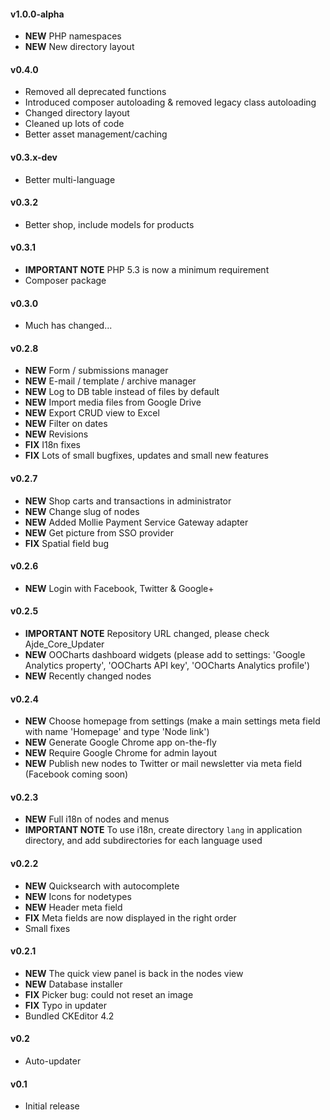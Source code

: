 #### v1.0.0-alpha

 - **NEW** PHP namespaces
 - **NEW** New directory layout
 
#### v0.4.0

 - Removed all deprecated functions
 - Introduced composer autoloading & removed legacy class autoloading
 - Changed directory layout
 - Cleaned up lots of code
 - Better asset management/caching

#### v0.3.x-dev

 - Better multi-language
 
#### v0.3.2

 - Better shop, include models for products

#### v0.3.1

 - **IMPORTANT NOTE** PHP 5.3 is now a minimum requirement
 - Composer package

#### v0.3.0

 - Much has changed...

#### v0.2.8

 - **NEW** Form / submissions manager
 - **NEW** E-mail / template / archive manager
 - **NEW** Log to DB table instead of files by default
 - **NEW** Import media files from Google Drive
 - **NEW** Export CRUD view to Excel
 - **NEW** Filter on dates
 - **NEW** Revisions
 - **FIX** I18n fixes
 - **FIX** Lots of small bugfixes, updates and small new features


#### v0.2.7

 - **NEW** Shop carts and transactions in administrator
 - **NEW** Change slug of nodes
 - **NEW** Added Mollie Payment Service Gateway adapter
 - **NEW** Get picture from SSO provider
 - **FIX** Spatial field bug


#### v0.2.6

 - **NEW** Login with Facebook, Twitter & Google+


#### v0.2.5

 - **IMPORTANT NOTE** Repository URL changed, please check Ajde_Core_Updater
 - **NEW** OOCharts dashboard widgets (please add to settings: 'Google Analytics property', 'OOCharts API key', 'OOCharts Analytics profile')
 - **NEW** Recently changed nodes


#### v0.2.4

 - **NEW** Choose homepage from settings (make a main settings meta field with name 'Homepage' and type 'Node link')
 - **NEW** Generate Google Chrome app on-the-fly
 - **NEW** Require Google Chrome for admin layout
 - **NEW** Publish new nodes to Twitter or mail newsletter via meta field (Facebook coming soon)



#### v0.2.3

 - **NEW** Full i18n of nodes and menus
 - **IMPORTANT NOTE** To use i18n, create directory `lang` in application directory, and add subdirectories for each language used



#### v0.2.2

 - **NEW** Quicksearch with autocomplete
 - **NEW** Icons for nodetypes
 - **NEW** Header meta field
 - **FIX** Meta fields are now displayed in the right order
 - Small fixes



#### v0.2.1

 - **NEW** The quick view panel is back in the nodes view
 - **NEW** Database installer
 - **FIX** Picker bug: could not reset an image
 - **FIX** Typo in updater
 - Bundled CKEditor 4.2



#### v0.2

 - Auto-updater



#### v0.1

 - Initial release
